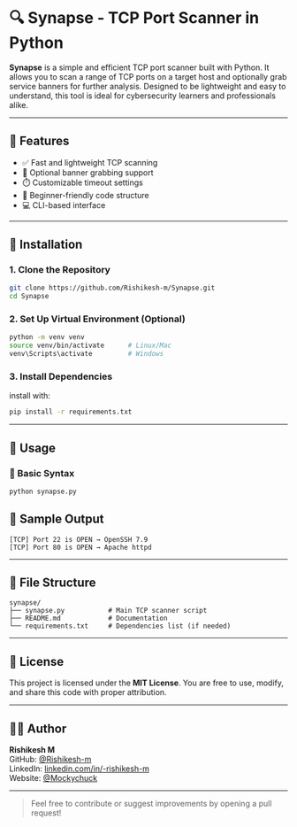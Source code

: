 # 🔍 Synapse - TCP Port Scanner in Python

**Synapse** is a simple and efficient TCP port scanner built with Python. It allows you to scan a range of TCP ports on a target host and optionally grab service banners for further analysis. Designed to be lightweight and easy to understand, this tool is ideal for cybersecurity learners and professionals alike.

---

## 📌 Features

- ✅ Fast and lightweight TCP scanning
- 🔎 Optional banner grabbing support
- ⏱️ Customizable timeout settings
- 🧠 Beginner-friendly code structure
- 💻 CLI-based interface

---

## 🧰 Installation

### 1. Clone the Repository

```bash
git clone https://github.com/Rishikesh-m/Synapse.git
cd Synapse
```

### 2. Set Up Virtual Environment (Optional)

```bash
python -m venv venv
source venv/bin/activate      # Linux/Mac
venv\Scripts\activate         # Windows
```

### 3. Install Dependencies

install with:

```bash
pip install -r requirements.txt
```

---

## 🚀 Usage

### 📎 Basic Syntax

```bash
python synapse.py
```

## 🧪 Sample Output

```
[TCP] Port 22 is OPEN → OpenSSH 7.9
[TCP] Port 80 is OPEN → Apache httpd
```

---

## 📁 File Structure

```
synapse/
├── synapse.py           # Main TCP scanner script
├── README.md            # Documentation
└── requirements.txt     # Dependencies list (if needed)
```

---

## 📜 License

This project is licensed under the **MIT License**. You are free to use, modify, and share this code with proper attribution.

---

## 🙋‍♂️ Author

**Rishikesh M**  
GitHub: [@Rishikesh-m](https://github.com/Rishikesh-m)  
LinkedIn: [linkedin.com/in/-rishikesh-m](https://linkedin.com/in/-rishikesh-m)  
Website: [@Mockychuck](https://mockychuck.pages.dev)

---

> Feel free to contribute or suggest improvements by opening a pull request!
